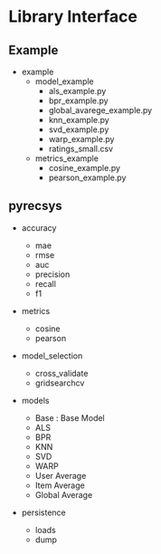 ﻿# Library Interface

## Example  
* example
	- model_example
		* als_example.py
		* bpr_example.py
		* global_avarege_example.py
		* knn_example.py
		* svd_example.py
		* warp_example.py
		* ratings_small.csv
	- metrics_example
		* cosine_example.py
		* pearson_example.py

## pyrecsys
* accuracy
	- mae
	- rmse
	- auc
	- precision
	- recall
	- f1
* metrics
	- cosine
	- pearson

* model_selection
	- cross_validate
	- gridsearchcv

* models
	- Base : Base Model
	- ALS
	- BPR
	- KNN
	- SVD
	- WARP
	- User Average
	- Item Average
	- Global Average

* persistence
	- loads
	- dump